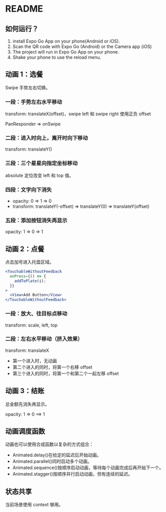 # README

## 如何运行？

1. install Expo Go App on your phone(Android or iOS).
2. Scan the QR code with Expo Go (Android) or the Camera app (iOS)
3. The project will run in Expo Go App on your phone.
4. Shake your phone to use the reload menu.

## 动画 1：选餐

Swipe 手势左右切换。

### 一段：手势左右水平移动

transform: translateX(offset)，swipe left 和 swipe right 使用正负 offset

PanResponder => onSwipe

### 二段：进入时向上，离开时向下移动

transform: translateY()

### 三段：三个星星向指定坐标移动

absolute 定位改变 left 和 top 值。

### 四段：文字向下消失

- opacity: 0 => 1 => 0
- transform: translateY(-offset) => translateY(0) => translateY(offset)

### 五段：添加按钮消失再显示

opacity: 1 => 0 => 1

## 动画 2：点餐

点击加号进入托盘区域。

```jsx
<TouchableWithoutFeedback
  onPress={() => {
    addToPlate(i);
  }}
>
  <View>Add Button</View>
</TouchableWithoutFeedback>
```

### 一段：放大、往目标点移动

transform: scale, left, top

### 二段：左右水平移动（挤入效果）

transform: translateX

- 第一个进入时，无动画
- 第二个进入的同时，将第一个右移 offset
- 第三个进入的同时，将第一个和第二个一起左移 offset

## 动画 3：结账

总金额先消失再显示。

opacity: 1 => 0 ==> 1

## 动画调度函数

动画也可以使用合成函数以复杂的方式组合：

- Animated.delay()在给定的延迟后开始动画。
- Animated.parallel()同时启动多个动画。
- Animated.sequence()按顺序启动动画，等待每个动画完成后再开始下一个。
- Animated.stagger()按顺序并行启动动画，但有连续的延迟。

## 状态共享

当前场景使用 context 够用。

